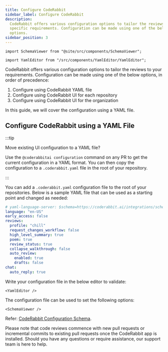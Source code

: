 ```yaml
---
title: Configure CodeRabbit
sidebar_label: Configure CodeRabbit
description:
  CodeRabbit offers various configuration options to tailor the reviews to your
  specific requirements. Configuration can be made using one of the below
  options.
sidebar_position: 3
---
```


```mdx-code-block
import SchemaViewer from "@site/src/components/SchemaViewer";
```

```mdx-code-block
import YamlEditor from "/src/components/YamlEditor/YamlEditor";
```

CodeRabbit offers various configuration options to tailor the reviews to your
requirements. Configuration can be made using one of the below options, in order
of precedence:

1. Configure using CodeRabbit YAML file
2. Configure using CodeRabbit UI for each repository
3. Configure using CodeRabbit UI for the organization

In this guide, we will cover the configuration using a YAML file.

## Configure CodeRabbit using a YAML File

:::tip

Move existing UI configuration to a YAML file?

Use the `@coderabbitai configuration` command on any PR to get the current
configuration in a YAML format. You can then copy the configuration to a
`.coderabbit.yaml` file in the root of your repository.

:::

You can add a `.coderabbit.yaml` configuration file to the root of your
repositories. Below is a sample YAML file that can be used as a starting point
and changed as needed:

```yaml
# yaml-language-server: $schema=https://coderabbit.ai/integrations/schema.v2.json
language: "en-US"
early_access: false
reviews:
  profile: "chill"
  request_changes_workflow: false
  high_level_summary: true
  poem: true
  review_status: true
  collapse_walkthrough: false
  auto_review:
    enabled: true
    drafts: false
chat:
  auto_reply: true
```

Write your configuration file in the below editor to validate:

```mdx-code-block
<YamlEditor />
```

The configuration file can be used to set the following options:

```mdx-code-block
<SchemaViewer />
```

Refer:
[CodeRabbit Configuration Schema](https://coderabbit.ai/integrations/schema.v2.json).

Please note that code reviews commence with new pull requests or incremental
commits to existing pull requests once the CodeRabbit app is installed. Should
you have any questions or require assistance, our support team is here to help.
